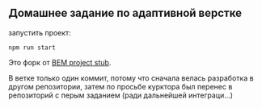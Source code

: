 ## Домашнее задание по адаптивной верстке

запустить проект:

```npm run start```

Это форк от [BEM project stub](https://github.com/bem/project-stub).

В ветке только один коммит, потому что сначала велась разработка в другом репозитории, затем по просьбе курктора был перенес в репозиторий с перым заданием (ради дальнейшей интеграци...)
